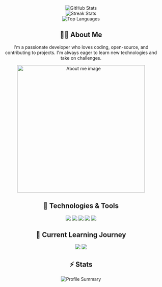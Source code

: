 <!-- GitHub Stats -->
<div align="center">
  <img align="center" src="https://github-readme-stats.vercel.app/api?username=YOUR_USERNAME&show_icons=true&theme=radical&hide_title=true&include_all_commits=true" alt="GitHub Stats" />
</div>

<!-- Contributions and Streak -->
<div align="center">
  <img align="center" src="https://github-readme-streak-stats.herokuapp.com/?user=YOUR_USERNAME&theme=radical" alt="Streak Stats" />
</div>

<!-- Most Used Languages -->
<div align="center">
  <img align="center" src="https://github-readme-stats.vercel.app/api/top-langs/?username=YOUR_USERNAME&layout=compact&theme=radical" alt="Top Languages" />
</div>

<!-- About Me Section -->
<h2 align="center"> 👨‍💻 About Me </h2>
<p align="center">
  I'm a passionate developer who loves coding, open-source, and contributing to projects. I'm always eager to learn new technologies and take on challenges.
</p>
<p align="center">
  <img src="https://user-images.githubusercontent.com/YOUR_IMAGE_PATH" width="400" alt="About me image">
</p>

<!-- Technologies -->
<h2 align="center"> 🚀 Technologies & Tools </h2>
<p align="center">
  <img src="https://img.shields.io/badge/Microsoft%20Excel-217346?style=for-the-badge&logo=microsoft-excel&logoColor=white" />
  <img src="https://img.shields.io/badge/Visual%20Studio%20Code-0078D4?style=for-the-badge&logo=visual%20studio%20code&logoColor=white" />
  <img src="https://img.shields.io/badge/GitHub-181717?style=for-the-badge&logo=github&logoColor=white" />
  <img src="https://img.shields.io/badge/Apache-D22128?style=for-the-badge&logo=apache&logoColor=white" />
  <img src="https://img.shields.io/badge/Slack-4A154B?style=for-the-badge&logo=slack&logoColor=white" />
</p>

<!-- Current Learning Journey -->
<h2 align="center"> 🧠 Current Learning Journey </h2>
<p align="center">
  <img src="https://img.shields.io/badge/React-61DAFB?style=for-the-badge&logo=react&logoColor=white" />
  <img src="https://img.shields.io/badge/TypeScript-007ACC?style=for-the-badge&logo=typescript&logoColor=white" />
</p>

<!-- Additional Stats -->
<h2 align="center"> ⚡ Stats </h2>
<div align="center">
  <img align="center" src="https://github-profile-summary-cards.vercel.app/api/cards/profile-details?username=YOUR_USERNAME&theme=radical" alt="Profile Summary" />
</div>
